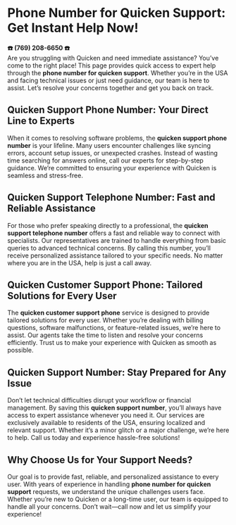 # Phone Number for Quicken Support: Get Instant Help Now!

**☎️ ‪(769) 208-6650‬ ☎️**  
Are you struggling with Quicken and need immediate assistance? You’ve come to the right place! This page provides quick access to expert help through the **phone number for quicken support**. Whether you’re in the USA and facing technical issues or just need guidance, our team is here to assist. Let’s resolve your concerns together and get you back on track.

## Quicken Support Phone Number: Your Direct Line to Experts  
When it comes to resolving software problems, the **quicken support phone number** is your lifeline. Many users encounter challenges like syncing errors, account setup issues, or unexpected crashes. Instead of wasting time searching for answers online, call our experts for step-by-step guidance. We’re committed to ensuring your experience with Quicken is seamless and stress-free.

## Quicken Support Telephone Number: Fast and Reliable Assistance  
For those who prefer speaking directly to a professional, the **quicken support telephone number** offers a fast and reliable way to connect with specialists. Our representatives are trained to handle everything from basic queries to advanced technical concerns. By calling this number, you’ll receive personalized assistance tailored to your specific needs. No matter where you are in the USA, help is just a call away.

## Quicken Customer Support Phone: Tailored Solutions for Every User  
The **quicken customer support phone** service is designed to provide tailored solutions for every user. Whether you’re dealing with billing questions, software malfunctions, or feature-related issues, we’re here to assist. Our agents take the time to listen and resolve your concerns efficiently. Trust us to make your experience with Quicken as smooth as possible.

## Quicken Support Number: Stay Prepared for Any Issue  
Don’t let technical difficulties disrupt your workflow or financial management. By saving this **quicken support number**, you’ll always have access to expert assistance whenever you need it. Our services are exclusively available to residents of the USA, ensuring localized and relevant support. Whether it’s a minor glitch or a major challenge, we’re here to help. Call us today and experience hassle-free solutions!

## Why Choose Us for Your Support Needs?  
Our goal is to provide fast, reliable, and personalized assistance to every user. With years of experience in handling **phone number for quicken support** requests, we understand the unique challenges users face. Whether you’re new to Quicken or a long-time user, our team is equipped to handle all your concerns. Don’t wait—call now and let us simplify your experience!

